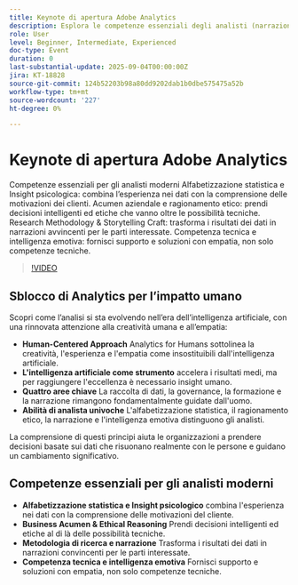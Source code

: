 ```yaml
---
title: Keynote di apertura Adobe Analytics
description: Esplora le competenze essenziali degli analisti (narrazione, etica ed empatia), oltre al modo in cui l’intelligenza artificiale e l’insight umana si combinano per promuovere risultati aziendali significativi.
role: User
level: Beginner, Intermediate, Experienced
doc-type: Event
duration: 0
last-substantial-update: 2025-09-04T00:00:00Z
jira: KT-18828
source-git-commit: 124b52203b98a80dd9202dab1b0dbe575475a52b
workflow-type: tm+mt
source-wordcount: '227'
ht-degree: 0%

---
```



# Keynote di apertura Adobe Analytics

Competenze essenziali per gli analisti moderni
Alfabetizzazione statistica e Insight psicologica: combina l’esperienza nei dati con la comprensione delle motivazioni dei clienti.
Acumen aziendale e ragionamento etico: prendi decisioni intelligenti ed etiche che vanno oltre le possibilità tecniche.
Research Methodology &amp; Storytelling Craft: trasforma i risultati dei dati in narrazioni avvincenti per le parti interessate.
Competenza tecnica e intelligenza emotiva: fornisci supporto e soluzioni con empatia, non solo competenze tecniche.

>[!VIDEO](https://video.tv.adobe.com/v/3471200/?learn=on&enablevpops&captions=ita)

## Sblocco di Analytics per l’impatto umano

Scopri come l’analisi si sta evolvendo nell’era dell’intelligenza artificiale, con una rinnovata attenzione alla creatività umana e all’empatia:

* **Human-Centered Approach** Analytics for Humans sottolinea la creatività, l&#39;esperienza e l&#39;empatia come insostituibili dall&#39;intelligenza artificiale.
* **L&#39;intelligenza artificiale come strumento** accelera i risultati medi, ma per raggiungere l&#39;eccellenza è necessario insight umano.
* **Quattro aree chiave** La raccolta di dati, la governance, la formazione e la narrazione rimangono fondamentalmente guidate dall&#39;uomo.
* **Abilità di analista univoche** L&#39;alfabetizzazione statistica, il ragionamento etico, la narrazione e l&#39;intelligenza emotiva distinguono gli analisti.

La comprensione di questi principi aiuta le organizzazioni a prendere decisioni basate sui dati che risuonano realmente con le persone e guidano un cambiamento significativo.

## Competenze essenziali per gli analisti moderni

* **Alfabetizzazione statistica e Insight psicologico** combina l&#39;esperienza nei dati con la comprensione delle motivazioni del cliente.
* **Business Acumen &amp; Ethical Reasoning** Prendi decisioni intelligenti ed etiche al di là delle possibilità tecniche.
* **Metodologia di ricerca e narrazione** Trasforma i risultati dei dati in narrazioni convincenti per le parti interessate.
* **Competenza tecnica e intelligenza emotiva** Fornisci supporto e soluzioni con empatia, non solo competenze tecniche.